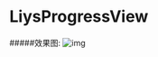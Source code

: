 # LiysProgressView
#####效果图:
![img](https://upload-images.jianshu.io/upload_images/13519092-0775dcb64ee25840.gif?imageMogr2/auto-orient/strip)
